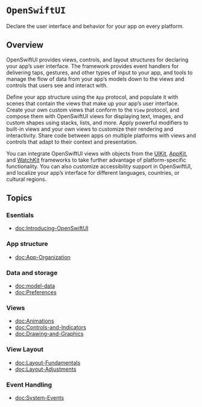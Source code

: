 # ``OpenSwiftUI``

Declare the user interface and behavior for your app on every platform.

## Overview

OpenSwiftUI provides views, controls, and layout structures for declaring your app’s user interface. The framework provides event handlers for delivering taps, gestures, and other types of input to your app, and tools to manage the flow of data from your app’s models down to the views and controls that users see and interact with.

Define your app structure using the ``App`` protocol, and populate it with scenes that contain the views that make up your app’s user interface. Create your own custom views that conform to the ``View`` protocol, and compose them with OpenSwiftUI views for displaying text, images, and custom shapes using stacks, lists, and more. Apply powerful modifiers to built-in views and your own views to customize their rendering and interactivity. Share code between apps on multiple platforms with views and controls that adapt to their context and presentation.

You can integrate OpenSwiftUI views with objects from the [UIKit](https://developer.apple.com/documentation/uikit), [AppKit](https://developer.apple.com/documentation/appkit), and [WatchKit](https://developer.apple.com/documentation/watchkit) frameworks to take further advantage of platform-specific functionality. You can also customize accessibility support in OpenSwiftUI, and localize your app’s interface for different languages, countries, or cultural regions.

## Topics

### Esentials

- <doc:Introducing-OpenSwiftUI>

### App structure

- <doc:App-Organization>

### Data and storage

- <doc:model-data>
- <doc:Preferences>

### Views

- <doc:Animations>
- <doc:Controls-and-Indicators>
- <doc:Drawing-and-Graphics>

### View Layout

- <doc:Layout-Fundamentals>
- <doc:Layout-Adjustments>

### Event Handling

- <doc:System-Events>

